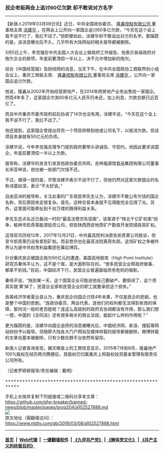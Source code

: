 ### 民企老板两会上追讨60亿欠款 却不敢说对方名字
------------------------

<div class="post_content" itemprop="articleBody">
 <p>
  【新唐人2019年03月08日讯】近日，中共全国政协委员、
  <a href="https://www.ntdtv.com/gb/隆鑫控股有限公司.htm">
   隆鑫控股有限公司
  </a>
  董事局主席
  <a href="https://www.ntdtv.com/gb/涂建华.htm">
   涂建华
  </a>
  ，在两会上公开向一家国企追讨60多亿欠款，“今天在这个会上我不说不行了，我扛不动了。”但即便如此，涂建华却不敢说出对方的名字。更蹊跷的是，该消息曝光后不久，几乎所有大陆网站的相关报导都被删除。
 </p>
 <p>
  3月5日上午，李克强在中共全国人大会议上做政府工作报告，他表示各级政府对拖欠企业的款项，年底前要清偿一半以上，决不允许增加新的拖欠。
 </p>
 <p>
  综合《中国经营报》及财经网的消息，当天下午，在中共全国政协工商联界别小组会议上，重庆工商联主席、
  <a href="https://www.ntdtv.com/gb/隆鑫控股有限公司.htm">
   隆鑫控股有限公司
  </a>
  董事局主席
  <a href="https://www.ntdtv.com/gb/涂建华.htm">
   涂建华
  </a>
  ，公开向一家国企追讨欠款。
 </p>
 <p>
  他说，隆鑫从2002年开始经营房地产，在2014年把房地产业务出售给一家国企。然而4年多了，这家国企欠其60多亿元人民币仍未还，加上利息，欠款总额已近百亿了。
 </p>
 <p>
  而且中共重庆市委市政府前后协调了14次也没有用，涂建华说，“今天在这个会上我不说不行了，我扛不动了。”
 </p>
 <p>
  他还提到，这家国企曾提出将另一个项目转移到他或公司名下，以抵消欠款。但该项目本身就有50亿元的负债。
 </p>
 <p>
  涂建华说，今年李克强总理专门提到政府要带头讲诚信、守契约。他因此要求该国企，年底前要清偿一半以上欠款。
 </p>
 <p>
  报导称，涂建华的发言引发其他政协委员共鸣，吉林福源馆食品集团有限公司董事长宋亚坤说，他也被一些部门欠钱不还。
 </p>
 <p>
  不过，值得一提的是，尽管涂建华表示不说不行了，但他仍然对这家欠款国企的名称讳莫如深，表示“不太好说。”
 </p>
 <p>
  自由亚洲的报导称，关注此事的广东居民李先生认为，涂建华不敢公布欠钱的国企名称，背后原因肯定很复杂。首先，这种交易本身就不见得能完全见得了光。另外，这里面可能牵扯到千丝万缕的既得利益关系。
 </p>
 <p>
  李先生还点名近日轰动一时的“最高法卷宗失窃案”，该案源于“陕北千亿矿权案”纷争，榆林市凯奇莱能源投资公司，控告陕西西安地质矿产勘查开发院侵吞其矿权。
 </p>
 <p>
  这场官司历经12年，2017年12月21日，中共最高院判决原告凯奇莱公司胜诉，但至今凯奇莱仍没有拿到矿权。而且卷宗也在最高法院离奇失踪。这场矿权之争被外界认为是中共权贵利益集团在幕后博弈。
 </p>
 <p>
  针对重庆民企被国企拖欠60亿元的遭遇，美国高地智库（High Point Institute）研究员秦伟平认为，这不是个案，是大面积存在的。“很多民营企业帮政府做事，都拿不到钱。”目前，中国经济下行，民营企业普遍面临债务危机的缩影。
 </p>
 <p>
  秦伟平说，“拖到某一天，这个国营企业可能说他自己要破产、要倒闭了，这个债其实就‘黄’掉了，民营企业家和民营企业的职工就要承担这个损失。”
 </p>
 <p>
  旅美经济学者夏业良认为，重庆民企向国企讨债4年未果，不仅是民企的悲剧，也是整个中国的悲剧。“连政协委员、两会代表，连他们的权利都无法得到有效的保障，那何况一般的老百姓呢？连这么高级别的政府去协调都没有作用，那么我们想一想，中国的《合同法》还有很多相关的商业法规，能起什么样的作用呢？”
 </p>
 <p>
  更为蹊跷的是，涂建华向国企追债的消息被曝光后，中国经济网、新浪、搜狐等网站纷纷予以报导。但随即大陆各大门户网站及媒体转载的报导都被删除，微博转载的文章也基本被删除，只有少数社群平台依然有留存。
 </p>
 <p>
  新唐人记者查询发现，据天眼查上的工商信息显示，2015年7月和8月，隆鑫地产100%股权在经历两次腾挪后，其股权已归属重庆上邦股权投资基金管理有限责任公司所有。
 </p>
 <p>
  （记者罗婷婷报导/责任编辑：戴明）
 </p>
 <div class="single_ad">
 </div>
</div>

+++++++++++++++++++++++++++++++++++++++++++++++++++++++++++<br/><br/>
手机上长按并复制下列链接或二维码分享本文章：<br/>
https://github.com/gfw-breaker/banned-news/blob/master/pages/prog204/a102527888.md <br/>
<a href='https://github.com/gfw-breaker/banned-news/blob/master/pages/prog204/a102527888.md'><img src='https://github.com/gfw-breaker/banned-news/blob/master/pages/prog204/a102527888.md.png'/></a> <br/>
原文地址（需翻墙访问）：https://www.ntdtv.com/gb/2019/03/08/a102527888.html


------------------------
#### [首页](https://github.com/gfw-breaker/banned-news/blob/master/README.md) &nbsp;|&nbsp; [Web代理](https://github.com/labour-camp/helloworld) &nbsp;|&nbsp; [一键翻墙软件](https://github.com/gfw-breaker/nogfw/blob/master/README.md) &nbsp;| [《九评共产党》](https://github.com/gfw-breaker/9ping.md/blob/master/README.md#九评之一评共产党是什么) | [《解体党文化》](https://github.com/gfw-breaker/jtdwh.md/blob/master/README.md) | [《共产主义的终极目的》](https://github.com/gfw-breaker/gczydzjmd.md/blob/master/README.md)

